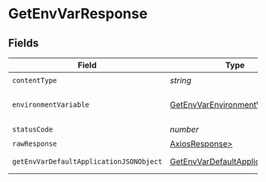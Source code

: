 # GetEnvVarResponse


## Fields

| Field                                                                                         | Type                                                                                          | Required                                                                                      | Description                                                                                   |
| --------------------------------------------------------------------------------------------- | --------------------------------------------------------------------------------------------- | --------------------------------------------------------------------------------------------- | --------------------------------------------------------------------------------------------- |
| `contentType`                                                                                 | *string*                                                                                      | :heavy_check_mark:                                                                            | N/A                                                                                           |
| `environmentVariable`                                                                         | [GetEnvVarEnvironmentVariable](../../models/operations/getenvvarenvironmentvariable.md)       | :heavy_minus_sign:                                                                            | The environment variable.                                                                     |
| `statusCode`                                                                                  | *number*                                                                                      | :heavy_check_mark:                                                                            | N/A                                                                                           |
| `rawResponse`                                                                                 | [AxiosResponse>](https://axios-http.com/docs/res_schema)                                      | :heavy_minus_sign:                                                                            | N/A                                                                                           |
| `getEnvVarDefaultApplicationJSONObject`                                                       | [GetEnvVarDefaultApplicationJSON](../../models/operations/getenvvardefaultapplicationjson.md) | :heavy_minus_sign:                                                                            | Error response.                                                                               |